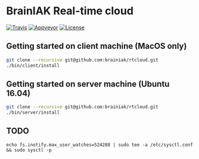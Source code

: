 # BrainIAK Real-time cloud

[![Travis](https://travis-ci.org/brainiak/rtcloud.svg?branch=master)](https://travis-ci.org/brainiak/rtcloud)
[![Appveyor](https://ci.appveyor.com/api/projects/status/dldyb9jmwla03y0e/branch/master?svg=true)](https://ci.appveyor.com/project/danielsuo/rtcloud/branch/master)
[![License](https://img.shields.io/badge/License-Apache%202.0-blue.svg)](https://opensource.org/licenses/Apache-2.0)


## Getting started on client machine (MacOS only)
```bash
git clone --recursive git@github.com:brainiak/rtcloud.git
./bin/client/install
```

## Getting started on server machine (Ubuntu 16.04)
```bash
git clone --recursive git@github.com:brainiak/rtcloud.git
./bin/server/install
```

## TODO
```
echo fs.inotify.max_user_watches=524288 | sudo tee -a /etc/sysctl.conf && sudo sysctl -p
```
